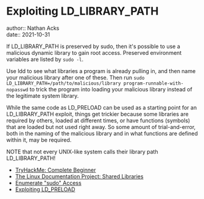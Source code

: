 # Exploiting LD_LIBRARY_PATH

author:: Nathan Acks  
date:: 2021-10-31

If LD_LIBRARY_PATH is preserved by sudo, then it's possible to use a malicious dynamic library to gain root access. Preserved environment variables are listed by `sudo -l`.

Use ldd to see what libraries a program is already pulling in, and then name your malicious library after one of these. Then run `sudo LD_LIBRARY_PATH=/path/to/malicious/library program-runnable-with-nopasswd` to trick the program into loading your malicious library instead of the legitimate system library.

While the same code as LD_PRELOAD can be used as a starting point for an LD_LIBRARY_PATH exploit, things get trickier because some libraries are required by others, loaded at different times, or have functions (symbols) that are loaded but not used right away. So some amount of trial-and-error, both in the naming of the malicious library and in what functions are defined within it, may be required.

NOTE that not every UNIX-like system calls their library path LD_LIBRARY_PATH!

* [TryHackMe: Complete Beginner](tryhackme-complete-beginner.md)
* [The Linux Documentation Project: Shared Libraries](https://tldp.org/HOWTO/Program-Library-HOWTO/shared-libraries.html)
* [Enumerate "sudo" Access](enumerate-sudo-access.md)
* [Exploiting LD_PRELOAD](exploiting-ld-preload.md)
